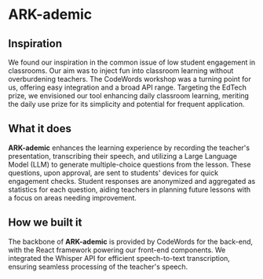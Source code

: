 # ARK-ademic

## Inspiration

We found our inspiration in the common issue of low student engagement in classrooms. Our aim was to inject fun into classroom learning without overburdening teachers. The CodeWords workshop was a turning point for us, offering easy integration and a broad API range. Targeting the EdTech prize, we envisioned our tool enhancing daily classroom learning, meriting the daily use prize for its simplicity and potential for frequent application.

## What it does

**ARK-ademic** enhances the learning experience by recording the teacher's presentation, transcribing their speech, and utilizing a Large Language Model (LLM) to generate multiple-choice questions from the lesson. These questions, upon approval, are sent to students' devices for quick engagement checks. Student responses are anonymized and aggregated as statistics for each question, aiding teachers in planning future lessons with a focus on areas needing improvement.

## How we built it

The backbone of **ARK-ademic** is provided by CodeWords for the back-end, with the React framework powering our front-end components. We integrated the Whisper API for efficient speech-to-text transcription, ensuring seamless processing of the teacher's speech.
